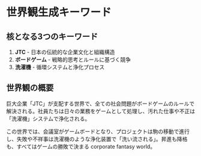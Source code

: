 # 世界観生成キーワード

## 核となる3つのキーワード

1. **JTC** - 日本の伝統的な企業文化と組織構造
2. **ボードゲーム** - 戦略的思考とルールに基づく競争
3. **洗濯機** - 循環システムと浄化プロセス

## 世界観の概要

巨大企業「JTC」が支配する世界で、全ての社会問題がボードゲームのルールで解決される。社員たちは日々の業務をゲームとして処理し、汚れた仕事や不正は「洗濯機」システムで浄化される。

この世界では、会議室がゲームボードとなり、プロジェクトは駒の移動で進行し、失敗や不祥事は洗濯機のような浄化装置で「洗い流される」。昇進も降格も、すべてはゲームの勝敗で決まる corporate fantasy world。